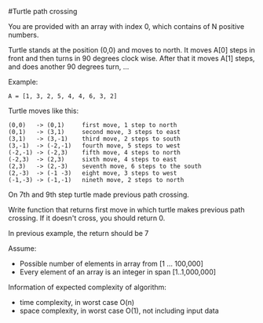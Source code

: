 #Turtle path crossing

You are provided with an array with index 0, which contains of N positive numbers.

Turtle stands at the position (0,0) and moves to north.  It moves A[0] steps in front and then turns in 90 degrees clock wise. After that it moves A[1] steps, and does another 90 degrees turn, ...

Example:

    A = [1, 3, 2, 5, 4, 4, 6, 3, 2]
    
Turtle moves like this:

    (0,0)   -> (0,1)     first move, 1 step to north
	(0,1)   -> (3,1)     second move, 3 steps to east 
	(3,1)   -> (3,-1)    third move, 2 steps to south
	(3,-1)  -> (-2,-1)   fourth move, 5 steps to west
	(-2,-1) -> (-2,3)    fifth move, 4 steps to north
	(-2,3)  -> (2,3)     sixth move, 4 steps to east
	(2,3)   -> (2,-3)    seventh move, 6 steps to the south
	(2,-3)  -> (-1 -3)   eight move, 3 steps to west
	(-1,-3) -> (-1,-1)   nineth move, 2 steps to north
	
On 7th and 9th step turtle made previous path crossing.

Write function that returns first move in which turtle makes previous path crossing. If it doesn't cross, you should return 0.

In previous example, the return should be 7

Assume:
- Possible number of elements in array from [1 ... 100,000]
- Every element of an array is an integer in span [1..1,000,000]

Information of expected complexity of algorithm:
- time complexity, in worst case O(n)
- space complexity, in worst case O(1), not including input data